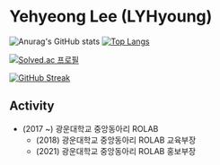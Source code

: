 Yehyeong Lee (LYHyoung)
=======================

![Anurag's GitHub stats](https://github-readme-stats.vercel.app/api?username=LYHyoung&show_icons=true&theme=dracula) [![Top Langs](https://github-readme-stats.vercel.app/api/top-langs/?username=LYHyoung&layout=compact)](https://github.com/anuraghazra/github-readme-stats)

[![Solved.ac
프로필](http://mazassumnida.wtf/api/generate_badge?boj=lyh4186)](https://solved.ac/lyh4186)

[![GitHub Streak](https://github-readme-streak-stats.herokuapp.com/?user=LYHyoung&theme=dark)](https://git.io/streak-stats)


Activity
--------
+ (2017 ~) 광운대학교 중앙동아리 ROLAB
  + (2018) 광운대학교 중앙동아리 ROLAB 교육부장
  + (2021) 광운대학교 중앙동아리 ROLAB 홍보부장


<!--
**LYHyoung/LYHyoung** is a ✨ _special_ ✨ repository because its `README.md` (this file) appears on your GitHub profile.

Here are some ideas to get you started:

- 🔭 I’m currently working on ...
- 🌱 I’m currently learning ...
- 👯 I’m looking to collaborate on ...
- 🤔 I’m looking for help with ...
- 💬 Ask me about ...
- 📫 How to reach me: ...
- 😄 Pronouns: ...
- ⚡ Fun fact: ...
-->
